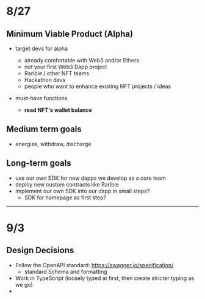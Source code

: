 # 8/27

## Minimum Viable Product (Alpha)

- target devs for alpha
  - already comfortable with Web3 and/or Ethers
  - not your first Web3 Dapp project
  - Rarible / other NFT teams
  - Hackathon devs
  - people who want to enhance existing NFT projects / ideas

- must-have functions
  - **read NFT's wallet balance**

## Medium term goals
  - energize, withdraw, discharge

## Long-term goals

- use our own SDK for new dapps we develop as a core team
- deploy new custom contracts like Rarible
- implement our own SDK into our dapp in small steps?
  - SDK for homepage as first step?   

---

# 9/3

## Design Decisions

- Follow the OpenAPI standard: https://swagger.io/specification/
  - standard Schema and formatting
- Work in TypeScript (loosely typed at first, then create stricter typing as we go)
- 
